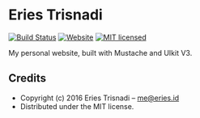 # Eries Trisnadi

[![Build Status][travis-image]][travis-url]
[![Website][website-image]][website-url]
[![MIT licensed][license-image]][license-url]

My personal website, built with Mustache and UIkit V3.

## Credits
- Copyright (c) 2016 Eries Trisnadi – [me@eries.id](mailto:me@eries.id)
- Distributed under the MIT license.

[website-image]: http://img.shields.io/website-up-down-green-red/http/eries.id.svg?style=flat-square
[website-url]: http://eries.id
[travis-image]: https://img.shields.io/travis/lowsprofile/lowsprofile.github.io/master.svg?style=flat-square
[travis-url]: https://travis-ci.org/lowsprofile/lowsprofile.github.io
[license-image]: https://img.shields.io/badge/license-MIT-blue.svg?style=flat-square
[license-url]: https://github.com/lowsprofile/lowsprofile.github.io/blob/master/LICENSE
